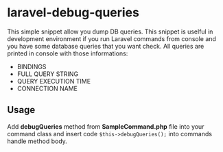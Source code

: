 # laravel-debug-queries
This simple snippet allow you dump DB queries. This snippet is uselful in development environment if you run Laravel commands from console and you have some database queries that you want check. All queries are printed in console with those informations:
- BINDINGS
- FULL QUERY STRING
- QUERY EXECUTION TIME
- CONNECTION NAME

## Usage
Add **debugQueries** method from **SampleCommand.php** file into your command class and insert code `$this->debugQueries();` into commands handle method body.